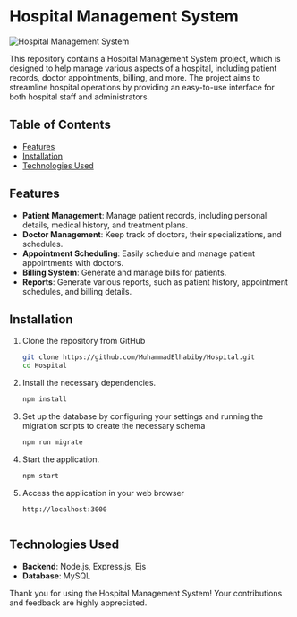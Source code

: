 
# Hospital Management System

![Hospital Management System](https://img.shields.io/badge/Hospital%20Management%20System-v1.0-blue.svg)

This repository contains a Hospital Management System project, which is designed to help manage various aspects of a hospital, including patient records, doctor appointments, billing, and more. The project aims to streamline hospital operations by providing an easy-to-use interface for both hospital staff and administrators.

## Table of Contents

- [Features](#features)
- [Installation](#installation)
- [Technologies Used](#technologies-used)

## Features

- **Patient Management**: Manage patient records, including personal details, medical history, and treatment plans.
- **Doctor Management**: Keep track of doctors, their specializations, and schedules.
- **Appointment Scheduling**: Easily schedule and manage patient appointments with doctors.
- **Billing System**: Generate and manage bills for patients.
- **Reports**: Generate various reports, such as patient history, appointment schedules, and billing details.

## Installation

1. Clone the repository from GitHub
   ```bash
   git clone https://github.com/MuhammadElhabiby/Hospital.git
   cd Hospital
   
2. Install the necessary dependencies.
   ```bash
   npm install
   
3. Set up the database by configuring your settings and running the migration scripts to create the necessary schema
   ```bash
   npm run migrate
   
4. Start the application.
   ```bash
   npm start
   
5. Access the application in your web browser
    ```arduino
   http://localhost:3000
   

## Technologies Used

- **Backend**: Node.js, Express.js, Ejs
- **Database**: MySQL



Thank you for using the Hospital Management System! Your contributions and feedback are highly appreciated.
